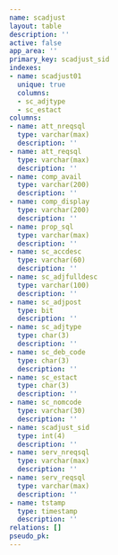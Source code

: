 ```yaml
---
name: scadjust
layout: table
description: ''
active: false
app_area: ''
primary_key: scadjust_sid
indexes:
- name: scadjust01
  unique: true
  columns:
  - sc_adjtype
  - sc_estact
columns:
- name: att_nreqsql
  type: varchar(max)
  description: ''
- name: att_reqsql
  type: varchar(max)
  description: ''
- name: comp_avail
  type: varchar(200)
  description: ''
- name: comp_display
  type: varchar(200)
  description: ''
- name: prop_sql
  type: varchar(max)
  description: ''
- name: sc_accdesc
  type: varchar(60)
  description: ''
- name: sc_adjfulldesc
  type: varchar(100)
  description: ''
- name: sc_adjpost
  type: bit
  description: ''
- name: sc_adjtype
  type: char(3)
  description: ''
- name: sc_deb_code
  type: char(3)
  description: ''
- name: sc_estact
  type: char(3)
  description: ''
- name: sc_nomcode
  type: varchar(30)
  description: ''
- name: scadjust_sid
  type: int(4)
  description: ''
- name: serv_nreqsql
  type: varchar(max)
  description: ''
- name: serv_reqsql
  type: varchar(max)
  description: ''
- name: tstamp
  type: timestamp
  description: ''
relations: []
pseudo_pk: 
---
```


